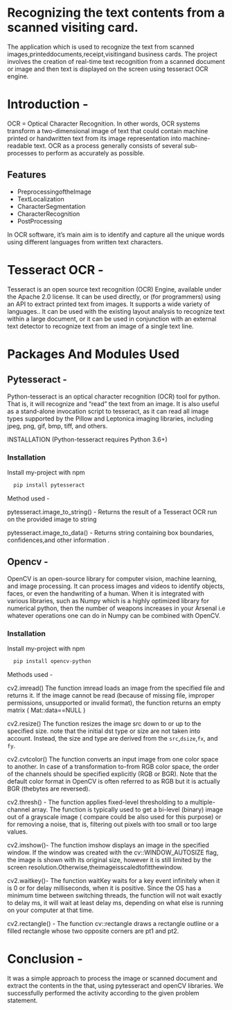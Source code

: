 
# Recognizing the text contents from a scanned visiting card.

The application which is used to recognize the text from scanned images,printeddocuments,receipt,visitingand business cards. The project involves the creation of real-time text recognition from a scanned document or image and then text is displayed on the screen using tesseract OCR engine.


# Introduction -
OCR = Optical Character Recognition. In other words, OCR systems transform a two-dimensional image of text that could contain machine printed or handwritten text from its image representation into machine-readable text. OCR as a process generally consists of several sub-processes to perform as accurately as possible.
## Features

- PreprocessingoftheImage 
- TextLocalization
- CharacterSegmentation
- CharacterRecognition
- PostProcessing

In OCR software, it’s main aim is to identify and capture all the unique
words using different languages from written text characters.
# Tesseract OCR -
Tesseract is an open source text recognition (OCR) Engine, available under the Apache 2.0 license. It can be used directly, or (for programmers) using an API to extract printed text from images. It supports a wide variety of languages.. It can be used with the existing layout analysis to recognize text within a large document, or it can be used in conjunction with an external text detector to recognize text from an image of a single text line.
#  Packages And Modules Used  
## Pytesseract -
Python-tesseract is an optical character recognition (OCR) tool for
python. That is, it will recognize and “read” the text from an image.
It is also useful as a stand-alone invocation script to tesseract, as it can read all image types supported by the Pillow and Leptonica imaging libraries, including jpeg, png, gif, bmp, tiff, and others.

INSTALLATION (Python-tesseract requires Python 3.6+)
### Installation

Install my-project with npm

```bash
  pip install pytesseract
```
Method used -

pytesseract.image_to_string() -
Returns the result of a Tesseract OCR run on the provided image to string

pytesseract.image_to_data() -
Returns string containing box boundaries, confidences,and other information .
##  Opencv  -
OpenCV is an open-source library for computer vision, machine learning, and image processing.
It can process images and videos to identify objects, faces, or even the handwriting of a human.
When it is integrated with various libraries, such as Numpy which is a highly optimized library for numerical python, then the number of weapons increases in your Arsenal i.e whatever operations one can do in Numpy can be combined with OpenCV.
### Installation
Install my-project with npm

```bash
  pip install opencv-python
```
Methods used - 

cv2.imread()
The function imread loads an image from the specified file and returns it. If the image cannot be read (because of missing file, improper permissions, unsupported or invalid format), the function returns an empty matrix ( Mat::data==NULL )

cv2.resize()
The function resizes the image src down to or up to the specified size. note that the initial dst type or size are not taken into account. Instead, the size and type are derived from the `src`,`dsize`,`fx`, and `fy`.

cv2.cvtcolor()
The function converts an input image from one color space to another. In case of a transformation to-from RGB color space, the order of the channels should be specified explicitly (RGB or BGR). Note that the default color
format in OpenCV is often referred to as RGB but it is actually BGR (thebytes are reversed).

cv2.thresh() -
The function applies fixed-level thresholding to a multiple-channel array. The function is typically used to get a bi-level (binary) image out of a grayscale image ( compare could be also used for this purpose) or for removing a noise, that is, filtering out pixels with too small or too large
values.

cv2.imshow()-
The function imshow displays an image in the specified window. If the window was created with the cv::WINDOW_AUTOSIZE flag, the image is shown with its original size, however it is still limited by the screen resolution.Otherwise,theimageisscaledtofitthewindow.

cv2.waitkey()-
The function waitKey waits for a key event infinitely when it is 0 or for delay milliseconds, when it is positive. Since the OS has a minimum time between switching threads, the function will not wait exactly to delay ms, it will wait at least delay ms, depending on what else is running on your computer at that time.

cv2.rectangle() -
The function cv::rectangle draws a rectangle outline or a filled rectangle whose two opposite corners are pt1 and pt2.
# Conclusion -
It was a simple approach to process the image or scanned document and
extract the contents in the that, using pytesseract and openCV libraries.
We successfully performed the activity according to the given problem statement.
